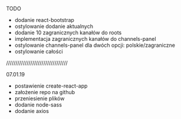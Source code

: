 TODO
- dodanie react-bootstrap
- ostylowanie dodanie aktualnych 
- dodanie 10 zagranicznych kanałów do roots
- implementacja zagranicznych kanałów do channels-panel
- ostylowanie channels-panel dla dwóch opcji: polskie/zagraniczne
- ostylowanie całości

/////////////////////////////////


07.01.19
- postawienie create-react-app
- założenie repo na github
- przeniesienie plików
- dodanie node-sass
- dodanie axios


